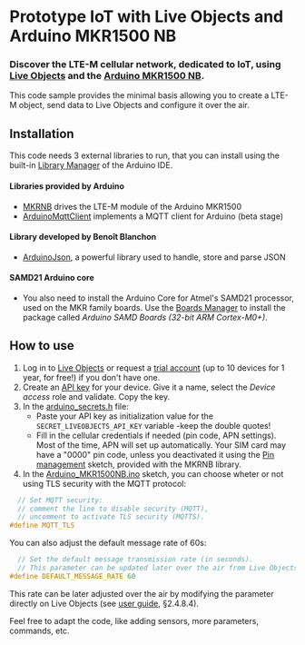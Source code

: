 # Prototype IoT with Live Objects and Arduino MKR1500 NB

### Discover the LTE-M cellular network, dedicated to IoT, using [**Live Objects**](https://liveobjects.orange-business.com) and the [**Arduino MKR1500 NB**](https://store.arduino.cc/mkr-nb-1500).

This code sample provides the minimal basis allowing you to create a LTE-M object, send data to Live Objects and configure it over the air.

## Installation ##
This code needs 3 external libraries to run, that you can install using the built-in [Library Manager](https://www.arduino.cc/en/guide/libraries) of the Arduino IDE.

#### Libraries provided by Arduino
- [MKRNB](https://www.arduino.cc/en/Reference/MKRNB) drives the LTE-M module of the Arduino MKR1500
- [ArduinoMqttClient](https://github.com/arduino-libraries/ArduinoMqttClient) implements a MQTT client for Arduino (beta stage)

#### Library developed by Benoît Blanchon
- [ArduinoJson](https://arduinojson.org/), a powerful library used to handle, store and parse JSON

#### SAMD21 Arduino core
- You also need to install the Arduino Core for Atmel's SAMD21 processor, used on the MKR family boards. Use the [Boards Manager](https://www.arduino.cc/en/guide/cores) to install the package called *Arduino SAMD Boards (32-bit ARM Cortex-M0+)*.

## How to use ##

1. Log in to [Live Objects](https://liveobjects.orange-business.com) or request a [trial account](https://liveobjects.orange-business.com/#/request_account) (up to 10 devices for 1 year, for free!) if you don't have one.
2. Create an [API key](https://liveobjects.orange-business.com/#/config/apikeys) for your device. Give it a name, select the *Device access* role and validate. Copy the key.
3. In the [arduino_secrets.h](./arduino_secrets.h) file:
   - Paste your API key as initialization value for the `SECRET_LIVEOBJECTS_API_KEY` variable -keep the double quotes!
   - Fill in the cellular credentials if needed (pin code, APN settings). Most of the time, APN will set up automatically. Your SIM card may have a "0000" pin code, unless you deactivated it using the [Pin management](https://github.com/arduino-libraries/MKRNB/blob/master/examples/Tools/PinManagement/PinManagement.ino) sketch, provided with the MKRNB library.
4. In the [Arduino_MKR1500NB.ino](./Arduino_MKR1500NB.ino) sketch, you can choose wheter or not using TLS security with the MQTT protocol:
```c++
  // Set MQTT security:
  // comment the line to disable security (MQTT),
  // uncomment to activate TLS security (MQTTS).
#define MQTT_TLS
```
You can also adjust the default message rate of 60s:
```c++
  // Set the default message transmission rate (in seconds).
  // This parameter can be updated later over the air from Live Objects.
#define DEFAULT_MESSAGE_RATE 60
```

This rate can be later adjusted over the air by modifying the parameter directly on Live Objects (see [user guide](https://liveobjects.orange-business.com/cms/app/uploads/EN_User-guide-Live-Objects-7.pdf#%5B%7B%22num%22%3A115%2C%22gen%22%3A0%7D%2C%7B%22name%22%3A%22XYZ%22%7D%2C68%2C355%2C0%5D), §2.4.8.4).

Feel free to adapt the code, like adding sensors, more parameters, commands, etc.
